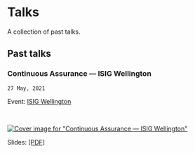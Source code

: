 # Talks

A collection of past talks.

## Past talks

### Continuous Assurance — ISIG Wellington

`27 May, 2021`  

Event: [ISIG Wellington](https://isig.org.nz/)

<br />

[![Cover image for "Continuous Assurance — ISIG Wellington"](/2021/Continuous%20Assurance%20—%20ISIG%20Wellington/cover.jpg)](/2021/Continuous%20Assurance%20—%20ISIG%20Wellington/Continuous%20Assurance%20—%20ISIG%20Wellington.pdf)

Slides: [[PDF]](/2021/Continuous%20Assurance%20—%20ISIG%20Wellington/Continuous%20Assurance%20—%20ISIG%20Wellington.pdf)
